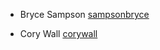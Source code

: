 * Bryce Sampson [sampsonbryce](https://github.com/sampsonbryce)

* Cory Wall [corywall](https://github.com/corywall1995)
